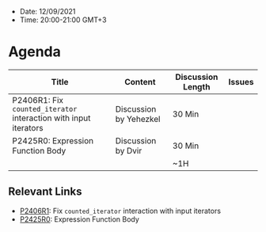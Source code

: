 * Date: 12/09/2021
* Time: 20:00-21:00 GMT+3

# Agenda

| Title | Content | Discussion Length | Issues       |
|----------|-------------|-------------|----------------|
| P2406R1: Fix `counted_iterator` interaction with input iterators | Discussion by Yehezkel | 30 Min |   |
| P2425R0: Expression Function Body | Discussion by Dvir | 30 Min |   |
|                             |             | ~1H         |   |

## Relevant Links
* [P2406R1](https://yehezkelshb.github.io/cpp_proposals/P2406-counted-iterator-and-input-iterators.html): Fix `counted_iterator` interaction with input iterators
* [P2425R0](https://wg21.link/p2425): Expression Function Body
